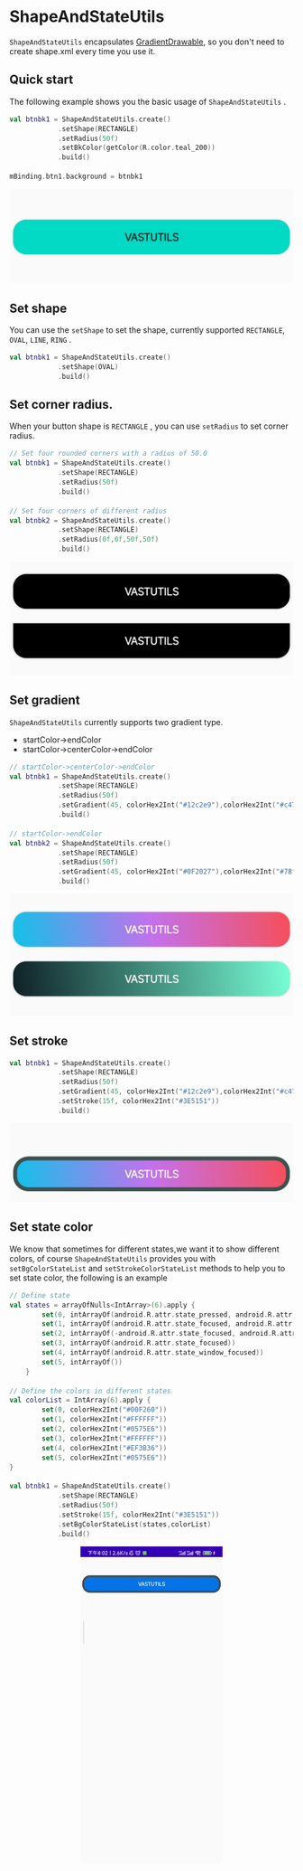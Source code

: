 # ShapeAndStateUtils

`ShapeAndStateUtils` encapsulates [GradientDrawable](https://developer.android.google.cn/reference/android/graphics/drawable/GradientDrawable), so you don't need to create shape.xml every time you use it.

## Quick start

The following example shows you the basic usage of `ShapeAndStateUtils` .

```kotlin
val btnbk1 = ShapeAndStateUtils.create()
            .setShape(RECTANGLE)
            .setRadius(50f)
            .setBkColor(getColor(R.color.teal_200))
            .build()

mBinding.btn1.background = btnbk1
```

<div align="center"><img src="../assets/images/shape_eg_1.jpg"/></div>

## Set shape

You can use the `setShape` to set the shape, currently supported `RECTANGLE`, `OVAL`, `LINE`, `RING` .

```kotlin
val btnbk1 = ShapeAndStateUtils.create()
            .setShape(OVAL)
            .build()
```

## Set corner radius.

When your button shape is `RECTANGLE` , you can use `setRadius` to set corner radius.

```kotlin
// Set four rounded corners with a radius of 50.0
val btnbk1 = ShapeAndStateUtils.create()
            .setShape(RECTANGLE)
            .setRadius(50f)
            .build()

// Set four corners of different radius
val btnbk2 = ShapeAndStateUtils.create()
            .setShape(RECTANGLE)
            .setRadius(0f,0f,50f,50f)
            .build()
```

<div align="center"><img src="../assets/images/shape_eg_2.jpg"/></div>

## Set gradient

`ShapeAndStateUtils` currently supports two gradient type.

- startColor->endColor
- startColor->centerColor->endColor

```kotlin
// startColor->centerColor->endColor
val btnbk1 = ShapeAndStateUtils.create()
            .setShape(RECTANGLE)
            .setRadius(50f)
            .setGradient(45, colorHex2Int("#12c2e9"),colorHex2Int("#c471ed"),colorHex2Int("#f64f59"))
            .build()

// startColor->endColor
val btnbk2 = ShapeAndStateUtils.create()
            .setShape(RECTANGLE)
            .setRadius(50f)
            .setGradient(45, colorHex2Int("#0F2027"),colorHex2Int("#78ffd6"))
            .build()
```

<div align="center"><img src="../assets/images/shape_eg_3.jpg"/></div>

## Set stroke

```kotlin
val btnbk1 = ShapeAndStateUtils.create()
            .setShape(RECTANGLE)
            .setRadius(50f)
            .setGradient(45, colorHex2Int("#12c2e9"),colorHex2Int("#c471ed"),colorHex2Int("#f64f59"))
            .setStroke(15f, colorHex2Int("#3E5151"))
            .build()
```

<div align="center"><img src="../assets/images/shape_eg_4.jpg"/></div>

## Set state color

We know that sometimes for different states,we want it to show different colors, of course `ShapeAndStateUtils` provides you with `setBgColorStateList` and `setStrokeColorStateList` methods to help you to set state color, the following is an example

```kotlin
// Define state
val states = arrayOfNulls<IntArray>(6).apply {
        set(0, intArrayOf(android.R.attr.state_pressed, android.R.attr.state_enabled))
        set(1, intArrayOf(android.R.attr.state_focused, android.R.attr.state_enabled))
        set(2, intArrayOf(-android.R.attr.state_focused, android.R.attr.state_enabled))
        set(3, intArrayOf(android.R.attr.state_focused))
        set(4, intArrayOf(android.R.attr.state_window_focused))
        set(5, intArrayOf())
    }

// Define the colors in different states
val colorList = IntArray(6).apply {
        set(0, colorHex2Int("#00F260"))
        set(1, colorHex2Int("#FFFFFF"))
        set(2, colorHex2Int("#0575E6"))
        set(3, colorHex2Int("#FFFFFF"))
        set(4, colorHex2Int("#EF3B36"))
        set(5, colorHex2Int("#0575E6"))
}

val btnbk1 = ShapeAndStateUtils.create()
            .setShape(RECTANGLE)
            .setRadius(50f)
            .setStroke(15f, colorHex2Int("#3E5151"))
            .setBgColorStateList(states,colorList)
            .build()
```

<div align="center"><img src="../assets/images/shape_eg_5.gif" width=50%/></div>